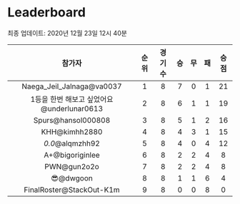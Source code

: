 # Leaderboard
최종 업데이트: 2020년 12월 23일 12시 40분




| 참가자 | 순위 | 경기수 | 승 | 무 | 패 | 승점 |
|:---:|:---:|:---:|:---:|:---:|:---:|:---:|
| Naega_Jeil_Jalnaga@va0037 | 1 | 8 | 7 | 0 | 1 | 21 |
| 1등을 한번 해보고 싶었어요@underlunar0613 | 2 | 8 | 6 | 1 | 1 | 19 |
| Spurs@hansol000808 | 3 | 8 | 5 | 1 | 2 | 16 |
| KHH@kimhh2880 | 4 | 8 | 4 | 3 | 1 | 15 |
| _0.0_@alqmzhh92 | 5 | 8 | 4 | 0 | 4 | 12 |
| A+@bigoriginlee | 6 | 8 | 2 | 2 | 4 | 8 |
| PWN@gun2o2o | 7 | 8 | 2 | 2 | 4 | 8 |
| 😎@dwgoon | 8 | 8 | 1 | 1 | 6 | 4 |
| FinalRoster@StackOut-K1m | 9 | 8 | 0 | 0 | 8 | 0 |